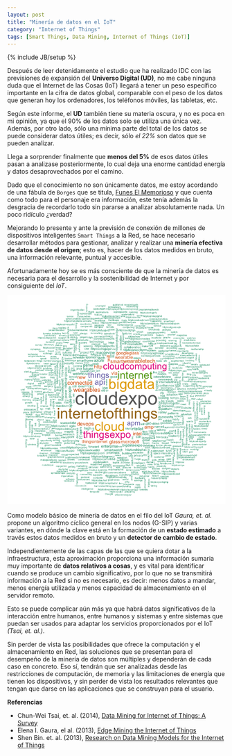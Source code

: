 ```yaml
---
layout: post
title: "Minería de datos en el IoT"
category: "Internet of Things"
tags: [Smart Things, Data Mining, Internet of Things (IoT)]
---
```

{% include JB/setup %}

Después de leer detenidamente el estudio que ha realizado IDC con las previsiones de expansión del **Universo Digital (UD)**, no me cabe ninguna duda que el Internet de las Cosas (IoT) llegará a tener un peso específico importante en la cifra de datos global, comparable con el peso de los datos que generan hoy los ordenadores, los teléfonos móviles, las tabletas, etc. 

Según este informe, el **UD** también tiene su materia oscura, y no es poca en mi opinión, ya que el 90% de los datos solo se utiliza una única vez. Además, por otro lado, sólo una mínima parte del total de los datos se puede considerar datos útiles; es decir, sólo *el 22%* son datos que se pueden analizar.

Llega a sorprender finalmente que **menos del 5%** de esos datos útiles pasan a analizase posteriormente, lo cual deja una enorme cantidad energía y datos desaprovechados por el camino.

Dado que el conocimiento no son únicamente datos, me estoy acordando de una fábula de `Borges` que se titula, [Funes El Memorioso](http://www.literatura.us/borges/funes.html) y que cuenta como todo para el personaje era información, este tenía además la desgracia de recordarlo todo sin pararse a analizar absolutamente nada. Un poco ridículo ¿verdad?

Mejorando lo presente y ante la previsión de conexión de millones de dispositivos inteligentes `Smart Things` a la Red, se hace necesario desarrollar métodos para gestionar, analizar y realizar una **minería efectiva de datos desde el origen**; esto es, hacer de los datos medidos en bruto, una información relevante, puntual y accesible.

Afortunadamente hoy se es más consciente de que la minería de datos es necesaria para el desarrollo y la sostenibilidad de Internet y por consiguiente del *IoT*.

![center](/figs/2014-06-11-Mineria-de-datos-en-el-iot/iot.png) 

Como modelo básico de minería de datos en el filo del IoT *Gaura, et. al.* propone un algoritmo cíclico general en los nodos (G-SIP) y varias variantes, en dónde la clave está en la formación de un **estado estimado** a través estos datos medidos en bruto y un **detector de cambio de estado**. 

Independientemente de las capas de las que se quiera dotar a la infraestructura, esta aproximación proporciona una información sumaria muy importante de **datos relativos a cosas**, y es vital para identificar cuando se produce un cambio significativo, por lo que no se transmitirá información a la Red si no es necesario, es decir: menos datos a mandar, menos energía utilizada y menos capacidad de almacenamiento en el servidor remoto.

Esto se puede complicar aún más  ya que habrá datos significativos de la interacción entre humanos, entre humanos y sistemas y entre sistemas que puedan ser usados para adaptar los servicios proporcionados por el IoT *(Tsai, et. al.)*.

Sin perder de vista las posibilidades que ofrece la computación y el almacenamiento en Red, las soluciones que se presentan para el desempeño de la minería de datos son múltiples y dependerán de cada caso en concreto. Eso sí, tendrán que ser analizadas desde las restricciones de computación, de memoria y las limitaciones de energía que tienen los dispositivos, y sin perder de vista los resultados relevantes que tengan que darse en las aplicaciones que se construyan para el usuario.


**Referencias**

- Chun-Wei Tsai, et. al. (2014), [Data Mining for Internet of Things: A Survey](http://ieeexplore.ieee.org/xpl/login.jsp?tp=&arnumber=6674155&url=http%3A%2F%2Fieeexplore.ieee.org%2Fiel7%2F9739%2F5451756%2F06674155.pdf%3Farnumber%3D6674155)
- Elena I. Gaura, el al. (2013), [Edge Mining the Internet of Things](http://ieeexplore.ieee.org/xpl/login.jsp?tp=&arnumber=6042288&url=http%3A%2F%2Fieeexplore.ieee.org%2Fxpls%2Fabs_all.jsp%3Farnumber%3D6042288)
- Shen Bin. et. al. (2013), [Research on Data Mining Models for the Internet
of Things](https://www.ceid.upatras.gr/webpages/faculty/vasilis/Courses/SpatialTemporalDM/Papers/InternetOfThings05476146.pdf)





